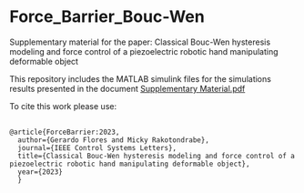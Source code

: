 # Force_Barrier_Bouc-Wen
Supplementary material for the paper: Classical Bouc-Wen hysteresis modeling and force control of a piezoelectric robotic hand manipulating deformable object

This repository includes the MATLAB simulink files for the simulations results presented in the document
<a href="https://github.com/gfloresc/Dahl_control/blob/main/Supplementary_material.pdf">Supplementary Material.pdf</a>

To cite this work please use:

<pre>
  <code>
@article{ForceBarrier:2023,
  author={Gerardo Flores and Micky Rakotondrabe},
  journal={IEEE Control Systems Letters},
  title={Classical Bouc-Wen hysteresis modeling and force control of a piezoelectric robotic hand manipulating deformable object}, 
  year={2023}
  }
  </code>
</pre>
